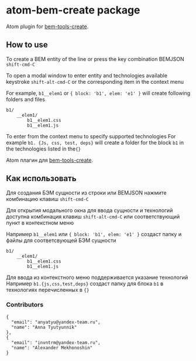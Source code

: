 # atom-bem-create package

Atom plugin for [bem-tools-create](https://github.com/bem-contrib/bem-tools-create).

## How to use

To create a BEM entity of the line or press the key combination BEMJSON `shift-cmd-C`

To open a modal window to enter entity and technologies available keystroke `shift-alt-cmd-C`
or the corresponding item in the context menu

For example, `b1__elem1` or `{ block: 'b1', elem: 'e1' }` will create following folders and files
```
b1/
    __elem1/
        b1__elem1.css
        b1__elem1.js
```
To enter from the context menu to specify supported technologies
For example `b1. {Js, css, test, deps}` will create a folder for the block `b1` in the technologies listed in the` {} `

Atom плагин для [bem-tools-create](https://github.com/bem-contrib/bem-tools-create).

## Как использовать

Для создания БЭМ сущности из строки или BEMJSON нажмите комбинацию клавиш `shift-cmd-C`

Для открытия модального окна для ввода сущности и технологий доступна комбинация клавиш `shift-alt-cmd-C`
или соответствующий пункт в контекстном меню

Например `b1__elem1` или `{ block: 'b1', elem: 'e1' }` создаст папку и файлы для соответсвующей БЭМ сущности
```
b1/
    __elem1/
        b1__elem1.css
        b1__elem1.js
```

Для ввода из контекстного меню поддерживается указание технологий
Например `b1.{js,css,test,deps}` создаст папку для блока `b1` в технологиях перечисленных в `{}`


### Contributors

```
{
  "email": "anyatyu@yandex-team.ru",
  "name": "Anna Tyutyunnik"
},
{
  "email": "invntrm@yandex-team.ru",
  "name": "Alexander Mekhonoshin"
}
```
